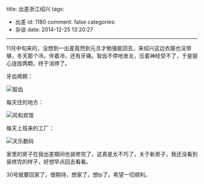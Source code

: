 title: 出差浙江绍兴
tags:
  - 出差
id: 1180
comment: false
categories:
  - 杂谈
date: 2014-12-25 13:20:27
---

11月中旬来的，没想到一出差竟然到元旦才勉强能回去，来绍兴这边衣服也没带够，冬天那个冷。伴着冷，还有牙痛。智齿不停地发炎，压着神经受不了，于是狠心连拔两颗。终于消停了。

牙齿两颗：

![智齿](http://zhiweiyang.qiniudn.com/P41221-182854.jpg)

每天住的地方：

![风和宾馆](http://zhiweiyang.qiniudn.com/P41116-184648.jpg)

每天上班来的工厂：

![天乐数码](http://zhiweiyang.qiniudn.com/P41206-085151.jpg)

家里的房子在我出差期间也装修完了，这真是太不巧了，关于新房子，我还没看到装修完的样子，好想早点回去看看。

30号就要回家了，很期待，想家了，想lp了。希望一切顺利。